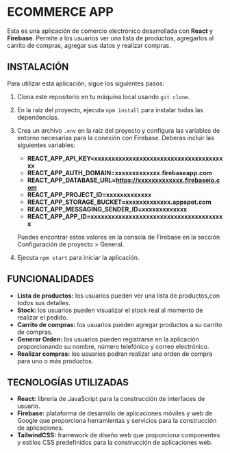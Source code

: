 # ECOMMERCE APP

Esta es una aplicación de comercio electrónico desarrollada con **React** y **Firebase**. Permite a los usuarios ver una lista de productos, agregarlos al carrito de compras, agregar sus datos y realizar compras.

## INSTALACIÓN

Para utilizar esta aplicación, sigue los siguientes pasos:

1. Clona este repositorio en tu máquina local usando `git clone`.
2. En la raíz del proyecto, ejecuta `npm install` para instalar todas las dependencias.
3. Crea un archivo `.env` en la raíz del proyecto y configura las variables de entorno necesarias para la conexión con Firebase. Deberás incluir las siguientes variables:
   - **REACT_APP_API_KEY=xxxxxxxxxxxxxxxxxxxxxxxxxxxxxxxxxxxxxxx**
   - **REACT_APP_AUTH_DOMAIN=xxxxxxxxxxxxx.firebaseapp.com**
   - **REACT_APP_DATABASE_URL=https://xxxxxxxxxxxxx.firebaseio.com**
   - **REACT_APP_PROJECT_ID=xxxxxxxxxxxxx**
   - **REACT_APP_STORAGE_BUCKET=xxxxxxxxxxxxx.appspot.com**
   - **REACT_APP_MESSAGING_SENDER_ID=xxxxxxxxxxxxx**
   - **REACT_APP_APP_ID=xxxxxxxxxxxxxxxxxxxxxxxxxxxxxxxxxxxxxxx**

   Puedes encontrar estos valores en la consola de Firebase en la sección Configuración de proyecto > General.
   
4. Ejecuta `npm start` para iniciar la aplicación.

## FUNCIONALIDADES

- **Lista de productos:** los usuarios pueden ver una lista de productos,con todos sus detalles.
- **Stock:** los usuarios pueden visualizar el stock real al momento de realizar el pedido.
- **Carrito de compras:** los usuarios pueden agregar productos a su carrito de compras.
- **Generar Orden:** los usuarios pueden registrarse en la aplicación proporcionando su nombre, número telefónico y correo electrónico.
- **Realizar compras:** los usuarios podran realizar una orden de compra para uno o más productos.

## TECNOLOGÍAS UTILIZADAS

- **React:** librería de JavaScript para la construcción de interfaces de usuario.
- **Firebase:** plataforma de desarrollo de aplicaciones móviles y web de Google que proporciona herramientas y servicios para la construcción de aplicaciones.
- **TailwindCSS:** framework de diseño web que proporciona componentes y estilos CSS predefinidos para la construcción de aplicaciones web.
